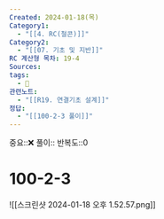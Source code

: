 ```yaml
---
Created: 2024-01-18(목)
Category1:
  - "[[4. RC(철콘)]]"
Category2:
  - "[[07. 기초 및 지반]]"
RC 계산형 목차: 19-4
Sources: 
tags:
  - 🧮
관련노트:
  - "[[R19. 연결기초 설계]]"
정답:
  - "[[100-2-3 풀이]]"
---
```

중요::❌
풀이::
반복도::0


#  100-2-3

![[스크린샷 2024-01-18 오후 1.52.57.png]]